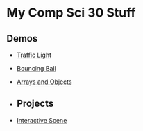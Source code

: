 # My Comp Sci 30 Stuff

## Demos
- [Traffic Light](https://editor.p5js.org/schellenberg/sketches/j90CLq8bd)
- [Bouncing Ball](https://editor.p5js.org/2503920/sketches/etHWFK6W8)
- [Arrays and Objects](circles)

- ## Projects
- [Interactive Scene](http://127.0.0.1:5500/Scene/)